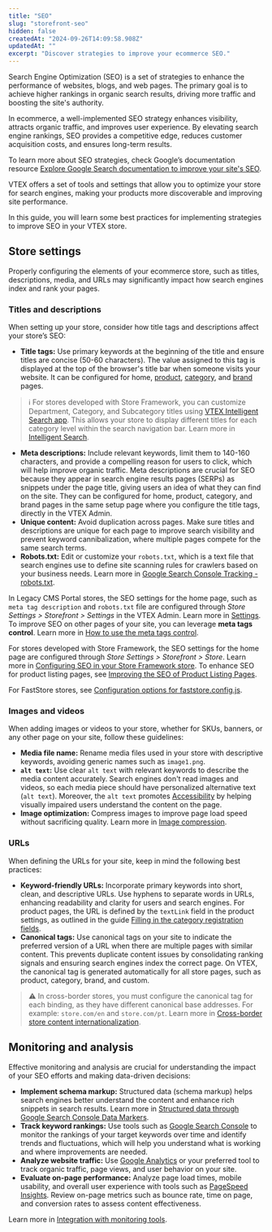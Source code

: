 ```yaml
---
title: "SEO"
slug: "storefront-seo"
hidden: false
createdAt: "2024-09-26T14:09:58.908Z"
updatedAt: ""
excerpt: "Discover strategies to improve your ecommerce SEO."
---
```


Search Engine Optimization (SEO) is a set of strategies to enhance the performance of websites, blogs, and web pages. The primary goal is to achieve higher rankings in organic search results, driving more traffic and boosting the site's authority.

In ecommerce, a well-implemented SEO strategy enhances visibility, attracts organic traffic, and improves user experience. By elevating search engine rankings, SEO provides a competitive edge, reduces customer acquisition costs, and ensures long-term results.

To learn more about SEO strategies, check Google’s documentation resource [Explore Google Search documentation to improve your site's SEO](https://developers.google.com/search/docs).

VTEX offers a set of tools and settings that allow you to optimize your store for search engines, making your products more discoverable and improving site performance.

In this guide, you will learn some best practices for implementing strategies to improve SEO in your VTEX store.

## Store settings

Properly configuring the elements of your ecommerce store, such as titles, descriptions, media, and URLs may significantly impact how search engines index and rank your pages.

### Titles and descriptions

When setting up your store, consider how title tags and descriptions affect your store’s SEO:

- **Title tags:** Use primary keywords at the beginning of the title and ensure titles are concise (50-60 characters). The value assigned to this tag is displayed at the top of the browser's title bar when someone visits your website. It can be configured for home, [product](https://help.vtex.com/en/tutorial/product-registration-fields--4dYXWIK3zyS8IceKkQseke), [category](https://help.vtex.com/en/tutorial/category-registration-fields--5Z7RrvW41yumyQCmk2iqoG), and [brand](https://help.vtex.com/en/tutorial/brand-registration-fields--37Ky7lTbEkiWIAYA80EMyI) pages.

> ℹ️ For stores developed with Store Framework, you can customize Department, Category, and Subcategory titles using [VTEX Intelligent Search app](https://developers.vtex.com/docs/apps/vtex.search@1.0.8). This allows your store to display different titles for each category level within the search navigation bar. Learn more in [Intelligent Search](https://help.vtex.com/tracks/vtex-intelligent-search).

- **Meta descriptions:** Include relevant keywords, limit them to 140-160 characters, and provide a compelling reason for users to click, which will help improve organic traffic. Meta descriptions are crucial for SEO because they appear in search engine results pages (SERPs) as snippets under the page title, giving users an idea of what they can find on the site. They can be configured for home, product, category, and brand pages in the same setup page where you configure the title tags, directly in the VTEX Admin.
- **Unique content:** Avoid duplication across pages. Make sure titles and descriptions are unique for each page to improve search visibility and prevent keyword cannibalization, where multiple pages compete for the same search terms.
- **Robots.txt:** Edit or customize your `robots.txt`, which is a text file that search engines use to define site scanning rules for crawlers based on your business needs. Learn more in [Google Search Console Tracking - robots.txt](https://help.vtex.com/en/tutorial/google-search-console-tracking-robots-txt--tutorials_574).

In Legacy CMS Portal stores, the SEO settings for the home page, such as `meta tag description` and `robots.txt` file are configured through *Store Settings > Storefront > Settings* in the VTEX Admin. Learn more in [Settings](https://help.vtex.com/en/tracks/cms--2YcpgIljVaLVQYMzxQbc3z/1oN446gRGcR2s70RvBCAmj#settings). To improve SEO on other pages of your site, you can leverage **meta tags control**. Learn more in [How to use the meta tags control](https://help.vtex.com/en/tutorial/how-to-use-the-meta-tags-control--2OPiSPubgcEqIikAWsCouk).

For stores developed with Store Framework, the SEO settings for the home page are configured through *Store Settings > Storefront > Store*. Learn more in [Configuring SEO in your Store Framework store](https://help.vtex.com/pt/tutorial/configuring-seo-in-your-store--1sKskEsjUSvgHyqM8oknVR). To enhance SEO for product listing pages, see [Improving the SEO of Product Listing Pages](https://help.vtex.com/en/tutorial/improving-the-seo-of-product-listing-pages--UrQtlKAMuSaLBP5wG9ftG).

For FastStore stores, see [Configuration options for faststore.config.js](https://developers.vtex.com/docs/guides/faststore/project-structure-config-options).

### Images and videos

When adding images or videos to your store, whether for SKUs, banners, or any other page on your site, follow these guidelines:

- **Media file name:** Rename media files used in your store with descriptive keywords, avoiding generic names such as `image1.png`.
- **`alt text`:** Use clear `alt text` with relevant keywords to describe the media content accurately. Search engines don't read images and videos, so each media piece should have personalized alternative text (`alt text`). Moreover, the `alt text` promotes [Accessibility](LINK) by helping visually impaired users understand the content on the page.
- **Image optimization:** Compress images to improve page load speed without sacrificing quality. Learn more in [Image compression](https://help.vtex.com/tutorial/image-compression--4klbgpsPksq44KcwqKeye8).

### URLs

When defining the URLs for your site, keep in mind the following best practices:

- **Keyword-friendly URLs:** Incorporate primary keywords into short, clean, and descriptive URLs. Use hyphens to separate words in URLs, enhancing readability and clarity for users and search engines. For product pages, the URL is defined by the `textLink` field in the product settings, as outlined in the guide [Filling in the category registration fields](https://help.vtex.com/en/tutorial/category-registration-fields--5Z7RrvW41yumyQCmk2iqoG).
- **Canonical tags:** Use canonical tags on your site to indicate the preferred version of a URL when there are multiple pages with similar content. This prevents duplicate content issues by consolidating ranking signals and ensuring search engines index the correct page. On VTEX, the canonical tag is generated automatically for all store pages, such as product, category, brand, and custom.

> ⚠ In cross-border stores, you must configure the canonical tag for each binding, as they have different canonical base addresses. For example: `store.com/en` and `store.com/pt`. Learn more in [Cross-border store content internationalization](https://developers.vtex.com/docs/guides/cross-border-custom-urls-1).

## Monitoring and analysis

Effective monitoring and analysis are crucial for understanding the impact of your SEO efforts and making data-driven decisions:

- **Implement schema markup:** Structured data (schema markup) helps search engines better understand the content and enhance rich snippets in search results. Learn more in [Structured data through Google Search Console Data Markers](https://help.vtex.com/en/tutorial/structured-data-through-google-search-console-data-markers--tutorials_560).
- **Track keyword rankings:** Use tools such as [Google Search Console](https://search.google.com/search-console/about) to monitor the rankings of your target keywords over time and identify trends and fluctuations, which will help you understand what is working and where improvements are needed.
- **Analyze website traffic:** Use [Google Analytics](https://analytics.google.com/) or your preferred tool to track organic traffic, page views, and user behavior on your site.
- **Evaluate on-page performance:** Analyze page load times, mobile usability, and overall user experience with tools such as [PageSpeed Insights](https://pagespeed.web.dev/). Review on-page metrics such as bounce rate, time on page, and conversion rates to assess content effectiveness.

Learn more in [Integration with monitoring tools](https://help.vtex.com/subcategory/tracking-integration--1luKrYptdi8WoMYckakUaM).
